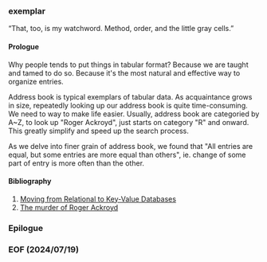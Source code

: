 ### exemplar

“That, too, is my watchword. Method, order, and the little gray cells.”


#### Prologue
Why people tends to put things in tabular format? Because we are taught and tamed to do so. Because it's the most natural and effective way to organize entries. 

Address book is typical exemplars of tabular data. As acquaintance grows in size, repeatedly looking up our address book is quite time-consuming. We need to way to make life easier. Usually, address book are categoried by A~Z, to look up "Roger Ackroyd", just starts on category "R" and onward. This greatly simplify and speed up the search process. 

As we delve into finer grain of address book, we found that "All entries are equal, but some entries are more equal than others", ie. change of some part of entry is more often than the other. 


#### Bibliography 
1. [Moving from Relational to Key-Value Databases](https://www.memurai.com/blog/moving-from-relational-to-key-value-databases)
2. [The murder of Roger Ackroyd](https://www.gutenberg.org/cache/epub/69087/pg69087-images.html)


### Epilogue 


### EOF (2024/07/19)
